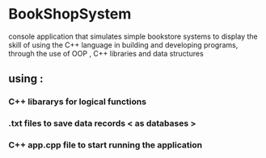 # BookShopSystem
console application that simulates simple bookstore systems to display the skill of using the  C++ language in building and developing programs, through the use of OOP , C++ libraries  and data structures


## using :
### C++ libararys for logical functions
### .txt files to save data records < as databases >
### C++ app.cpp file to start running the application
